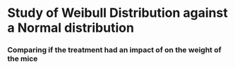 # Study of Weibull Distribution against a Normal distribution

### Comparing if the treatment had an impact of on the weight of the mice 
